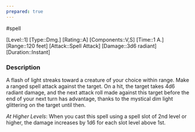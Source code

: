 ```yaml
---
prepared: true
---
```

#spell

[Level::1]
[Type::Dmg.]
[Rating::A]
[Components::V,S]
[Time::1 A.]
[Range::120 feet]
[Attack::Spell Attack]
[Damage::3d6 radiant]
[Duration::Instant]
### Description

A flash of light streaks toward a creature of your choice within range. Make a ranged spell attack against the target. On a hit, the target takes 4d6 radiant damage, and the next attack roll made against this target before the end of your next turn has advantage, thanks to the mystical dim light glittering on the target until then.

*At Higher Levels*: When you cast this spell using a spell slot of 2nd level or higher, the damage increases by 1d6 for each slot level above 1st. 